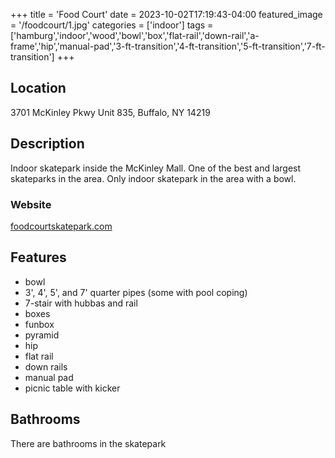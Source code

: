 +++
title = 'Food Court'
date = 2023-10-02T17:19:43-04:00
featured_image = '/foodcourt/1.jpg'
categories = ['indoor']
tags = ['hamburg','indoor','wood','bowl','box','flat-rail','down-rail','a-frame','hip','manual-pad','3-ft-transition','4-ft-transition','5-ft-transition','7-ft-transition']
+++

## Location 

3701 McKinley Pkwy Unit 835, Buffalo, NY 14219

## Description

Indoor skatepark inside the McKinley Mall. One of the best and largest skateparks in the area. Only indoor skatepark in the area with a bowl.

### Website

[foodcourtskatepark.com](https://www.foodcourtskatepark.com/)

## Features

- bowl
- 3', 4', 5', and 7' quarter pipes (some with pool coping)
- 7-stair with hubbas and rail
- boxes
- funbox
- pyramid
- hip
- flat rail
- down rails
- manual pad
- picnic table with kicker

## Bathrooms

There are bathrooms in the skatepark


